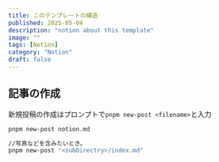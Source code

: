 ```yaml
---
title: このテンプレートの構造
published: 2025-05-04
description: "notion about this template"
image: ""
tags: [Notion]
category: "Notion"
draft: false
---
```


## 記事の作成

新規投稿の作成はプロンプトで`pnpm new-post <filename>`と入力

```bash
pnpm new-post notion.md

//写真などを含みたいとき。
pnpm new-post "<subDirectry>/index.md"
```
